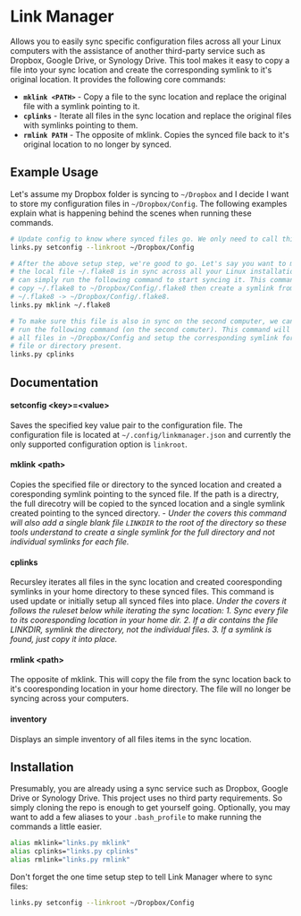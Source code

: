 # Link Manager
Allows you to easily sync specific configuration files across all your Linux
computers with the assistance of another third-party service such as Dropbox,
Google Drive, or Synology Drive. This tool makes it easy to copy a file into your
sync location and create the corresponding symlink to it's original location. It
provides the following core commands:

* **`mklink <PATH>`** - Copy a file to the sync location and replace the original
     file with a symlink pointing to it.
* **`cplinks`** - Iterate all files in the sync location and replace the original
     files with symlinks pointing to them.
* **`rmlink PATH`** - The opposite of mklink. Copies the synced file back to it's
     original location to no longer by synced.

## Example Usage
Let's assume my Dropbox folder is syncing to `~/Dropbox` and I decide I want to
store my configuration files in `~/Dropbox/Config`. The following examples explain
what is happening behind the scenes when running these commands.

```bash
# Update config to know where synced files go. We only need to call this once.
links.py setconfig --linkroot ~/Dropbox/Config

# After the above setup step, we're good to go. Let's say you want to make sure
# the local file ~/.flake8 is in sync across all your Linux installations. We
# can simply run the following command to start syncing it. This command will
# copy ~/.flake8 to ~/Dropbox/Config/.flake8 then create a symlink from
# ~/.flake8 -> ~/Dropbox/Config/.flake8.
links.py mklink ~/.flake8

# To make sure this file is also in sync on the second computer, we can symply
# run the following command (on the second comuter). This command will iterate
# all files in ~/Dropbox/Config and setup the corresponding symlink for every
# file or directory present.
links.py cplinks
```

## Documentation
#### setconfig \<key\>=\<value\>
Saves the specified key value pair to the configuration file. The configuration
file is located at `~/.config/linkmanager.json` and currently the only supported
configuration option is `linkroot`.

#### mklink \<path\>
Copies the specified file or directory to the synced location and created a
coresponding symlink pointing to the synced file. If the path is a directry, the
full direcotry will be copied to the synced location and a single symlink created
pointing to the synced directory. - *Under the covers this command will also add
a single blank file `LINKDIR` to the root of the directory so these tools
understand to create a single symlink for the full directory and not individual
symlinks for each file.*

#### cplinks
Recursley iterates all files in the sync location and created cooresponding
symlinks in your home directory to these synced files. This command is used
update or initially setup all synced files into place. *Under the covers it
follows the ruleset below while iterating the sync location: 1. Sync every file
to its cooresponding location in your home dir. 2. If a dir contains the file
LINKDIR, symlink the directory, not the individual files. 3. If a symlink is
found, just copy it into place.*

#### rmlink \<path\>
The opposite of mklink. This will copy the file from the sync location back to
it's cooresponding location in your home directory. The file will no longer be
syncing across your computers.

#### inventory
Displays an simple inventory of all files items in the sync location.



## Installation
Presumably, you are already using a sync service such as Dropbox, Google Drive or
Synology Drive. This project uses no third party requirements. So simply cloning
the repo is enough to get yourself going. Optionally, you may want to add a few
aliases to your `.bash_profile` to make running the commands a little easier.

```bash
alias mklink="links.py mklink"
alias cplinks="links.py cplinks"
alias rmlink="links.py rmlink"
```

Don't forget the one time setup step to tell Link Manager where to sync files:

```bash
links.py setconfig --linkroot ~/Dropbox/Config
```
